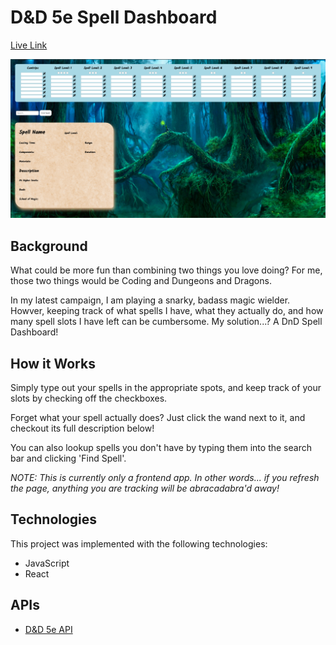 # D&D 5e Spell Dashboard

[Live Link](#)

![thumbnail](./frontend/stylesheets/thumbnail.png)

## Background

What could be more fun than combining two things you love doing? For me, those two things would be Coding and Dungeons and Dragons.

In my latest campaign, I am playing a snarky, badass magic wielder. Howver, keeping track of what spells I have, what they actually do, and how many spell slots I have left can be cumbersome. My solution...? A DnD Spell Dashboard!

## How it Works

Simply type out your spells in the appropriate spots, and keep track of your slots by checking off the checkboxes.

Forget what your spell actually does? Just click the wand next to it, and checkout its full description below!

You can also lookup spells you don't have by typing them into the search bar and clicking 'Find Spell'.

*NOTE: This is currently only a frontend app. In other words... if you refresh the page, anything you are tracking will be abracadabra'd away!*

## Technologies

This project was implemented with the following technologies:
* JavaScript
* React

## APIs

* [D&D 5e API](http://www.dnd5eapi.co/)